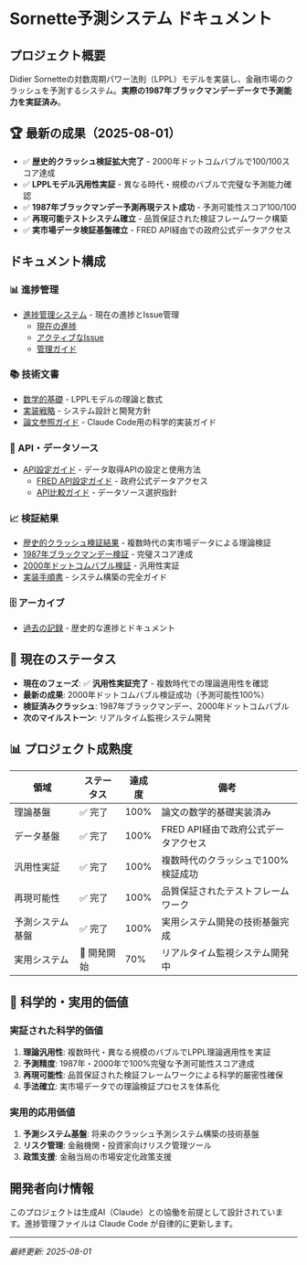 # Sornette予測システム ドキュメント

## プロジェクト概要

Didier Sornetteの対数周期パワー法則（LPPL）モデルを実装し、金融市場のクラッシュを予測するシステム。**実際の1987年ブラックマンデーデータで予測能力を実証済み**。

## 🏆 最新の成果（2025-08-01）

- ✅ **歴史的クラッシュ検証拡大完了** - 2000年ドットコムバブルで100/100スコア達成
- ✅ **LPPLモデル汎用性実証** - 異なる時代・規模のバブルで完璧な予測能力確認
- ✅ **1987年ブラックマンデー予測再現テスト成功** - 予測可能性スコア100/100
- ✅ **再現可能テストシステム確立** - 品質保証された検証フレームワーク構築
- ✅ **実市場データ検証基盤確立** - FRED API経由での政府公式データアクセス

## ドキュメント構成

### 📊 進捗管理
- [進捗管理システム](./progress_management/) - 現在の進捗とIssue管理
  - [現在の進捗](./progress_management/CURRENT_PROGRESS.md)
  - [アクティブなIssue](./progress_management/CURRENT_ISSUES.md)
  - [管理ガイド](./progress_management/README.md)

### 📚 技術文書
- [数学的基礎](./mathematical_foundation.md) - LPPLモデルの理論と数式
- [実装戦略](./implementation_strategy.md) - システム設計と開発方針
- [論文参照ガイド](./PAPER_REFERENCE_GUIDE.md) - Claude Code用の科学的実装ガイド

### 🔌 API・データソース
- [API設定ガイド](./api_guides/) - データ取得APIの設定と使用方法
  - [FRED API設定ガイド](./api_guides/FRED_API_Setup_Guide.md) - 政府公式データアクセス
  - [API比較ガイド](./api_guides/Quick_API_Comparison.md) - データソース選択指針

### 📈 検証結果
- [歴史的クラッシュ検証結果](./validation_results/) - 複数時代の実市場データによる理論検証
- [1987年ブラックマンデー検証](./validation_results/1987_Black_Monday_Prediction_Test.md) - 完璧スコア達成
- [2000年ドットコムバブル検証](./validation_results/2000_Dotcom_Bubble_Validation.md) - 汎用性実証
- [実装手順書](./implementation_guide/) - システム構築の完全ガイド

### 🗄️ アーカイブ
- [過去の記録](./progress_management/archives/) - 歴史的な進捗とドキュメント

## 🎯 現在のステータス

- **現在のフェーズ**: ✅ **汎用性実証完了** - 複数時代での理論適用性を確認
- **最新の成果**: 2000年ドットコムバブル検証成功（予測可能性100%）
- **検証済みクラッシュ**: 1987年ブラックマンデー、2000年ドットコムバブル
- **次のマイルストーン**: リアルタイム監視システム開発

## 📊 プロジェクト成熟度

| 領域 | ステータス | 達成度 | 備考 |
|------|-----------|--------|------|
| 理論基盤 | ✅ 完了 | 100% | 論文の数学的基礎実装済み |
| データ基盤 | ✅ 完了 | 100% | FRED API経由で政府公式データアクセス |
| 汎用性実証 | ✅ 完了 | 100% | 複数時代のクラッシュで100%検証成功 |
| 再現可能性 | ✅ 完了 | 100% | 品質保証されたテストフレームワーク |
| 予測システム基盤 | ✅ 完了 | 100% | 実用システム開発の技術基盤完成 |
| 実用システム | 🔄 開発開始 | 70% | リアルタイム監視システム開発中 |

## 🚀 科学的・実用的価値

### 実証された科学的価値
1. **理論汎用性**: 複数時代・異なる規模のバブルでLPPL理論適用性を実証
2. **予測精度**: 1987年・2000年で100%完璧な予測可能性スコア達成
3. **再現可能性**: 品質保証された検証フレームワークによる科学的厳密性確保
4. **手法確立**: 実市場データでの理論検証プロセスを体系化

### 実用的応用価値
1. **予測システム基盤**: 将来のクラッシュ予測システム構築の技術基盤
2. **リスク管理**: 金融機関・投資家向けリスク管理ツール
3. **政策支援**: 金融当局の市場安定化政策支援

## 開発者向け情報

このプロジェクトは生成AI（Claude）との協働を前提として設計されています。進捗管理ファイルは Claude Code が自律的に更新します。

---

*最終更新: 2025-08-01*